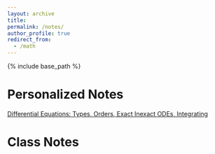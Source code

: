 ```yaml
---
layout: archive
title:
permalink: /notes/
author_profile: true
redirect_from:
  - /math
---
```

{% include base_path %}

Personalized Notes
======
[Differential Equations: Types, Orders, Exact Inexact ODEs, Integrating](https://samawatkhan.github.io/files/DifferentialequationsTypesExactInexactIF.pdf)


Class Notes
======

